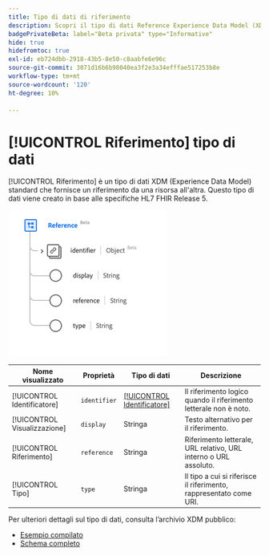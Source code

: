 ```yaml
---
title: Tipo di dati di riferimento
description: Scopri il tipo di dati Reference Experience Data Model (XDM).
badgePrivateBeta: label="Beta privata" type="Informative"
hide: true
hidefromtoc: true
exl-id: eb724dbb-2918-43b5-8e50-c8aabfe6e96c
source-git-commit: 3071d16b6b98040ea3f2e3a34efffae517253b8e
workflow-type: tm+mt
source-wordcount: '120'
ht-degree: 10%

---
```


# [!UICONTROL Riferimento] tipo di dati

[!UICONTROL Riferimento] è un tipo di dati XDM (Experience Data Model) standard che fornisce un riferimento da una risorsa all&#39;altra. Questo tipo di dati viene creato in base alle specifiche HL7 FHIR Release 5.

![Struttura del tipo di dati di riferimento](../../../images/healthcare/data-types/reference.png)

| Nome visualizzato | Proprietà | Tipo di dati | Descrizione |
| --- | --- | --- | --- |
| [!UICONTROL Identificatore] | `identifier` | [[!UICONTROL Identificatore]](../data-types/identifier.md) | Il riferimento logico quando il riferimento letterale non è noto. |
| [!UICONTROL Visualizzazione] | `display` | Stringa | Testo alternativo per il riferimento. |
| [!UICONTROL Riferimento] | `reference` | Stringa | Riferimento letterale, URL relativo, URL interno o URL assoluto. |
| [!UICONTROL Tipo] | `type` | Stringa | Il tipo a cui si riferisce il riferimento, rappresentato come URI. |

Per ulteriori dettagli sul tipo di dati, consulta l’archivio XDM pubblico:

* [Esempio compilato](https://github.com/adobe/xdm/blob/master/extensions/industry/healthcare/fhir/datatypes/reference.example.1.json)
* [Schema completo](https://github.com/adobe/xdm/blob/master/extensions/industry/healthcare/fhir/datatypes/reference.schema.json)
